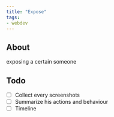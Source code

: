 ```yaml
---
title: "Expose"
tags: 
- webdev
---
```


## About
exposing a certain someone


## Todo
- [ ] Collect every screenshots
- [ ] Summarize his actions and behaviour
- [ ] Timeline